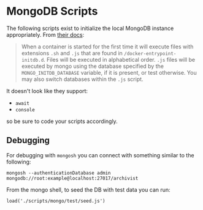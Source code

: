 # MongoDB Scripts

The following scripts exist to initialize the local MongoDB instance
appropriately. From [their docs](https://hub.docker.com/_/mongo):

> When a container is started for the first time it will execute files with
> extensions `.sh` and `.js` that are found in `/docker-entrypoint-initdb.d`.
> Files will be executed in alphabetical order. `.js` files will be executed by
> mongo using the database specified by the `MONGO_INITDB_DATABASE` variable,
> if it is present, or test otherwise. You may also switch databases within the
> `.js` script.

It doesn't look like they support:

-   `await`
-   `console`

so be sure to code your scripts accordingly.

## Debugging

For debugging with `mongosh` you can connect with something similar to the
following:

```shell
mongosh --authenticationDatabase admin mongodb://root:example@localhost:27017/archivist
```

From the mongo shell, to seed the DB with test data you can run:

```shell
load('./scripts/mongo/test/seed.js')
```
